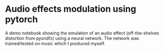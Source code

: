 # Audio effects modulation using pytorch
A demo notebook showing the emulation of an audio effect (off-the-shelves distortion from pysndfx) using a neural network.
The network was trained/tested on music which I produced myself.
